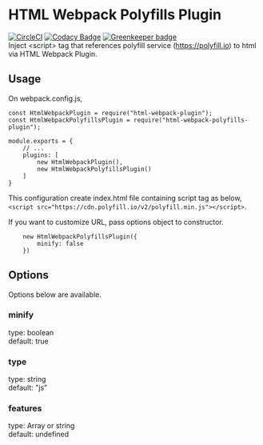 # HTML Webpack Polyfills Plugin
[![CircleCI](https://circleci.com/gh/h-ikeda/html-webpack-polyfills-plugin.svg?style=svg)](https://circleci.com/gh/h-ikeda/html-webpack-polyfills-plugin) [![Codacy Badge](https://api.codacy.com/project/badge/Grade/95075b46c00c4921a2dff266cc5aa726)](https://www.codacy.com/app/h-ikeda/html-webpack-polyfills-plugin?utm_source=github.com&amp;utm_medium=referral&amp;utm_content=h-ikeda/html-webpack-polyfills-plugin&amp;utm_campaign=Badge_Grade) [![Greenkeeper badge](https://badges.greenkeeper.io/h-ikeda/html-webpack-polyfills-plugin.svg)](https://greenkeeper.io/)  
Inject &lt;script> tag that references polyfill service (https://polyfill.io) to html via HTML Webpack Plugin.
## Usage
On webpack.config.js,
```
const HtmlWebpackPlugin = require("html-webpack-plugin");
const HtmlWebpackPolyfillsPlugin = require("html-webpack-polyfills-plugin");

module.exports = {
    // ...
    plugins: [
        new HtmlWebpackPlugin(),
        new HtmlWebpackPolyfillsPlugin()
    ]
}
```
This configuration create index.html file containing script tag as below,  
`<script src="https://cdn.polyfill.io/v2/polyfill.min.js"></script>`.

If you want to customize URL, pass options object to constructor.
```
    new HtmlWebpackPolyfillsPlugin({
        minify: false
    })
```
## Options
Options below are available.
### minify
type: boolean  
default: true
### type
type: string  
default: "js"
### features
type: Array or string  
default: undefined